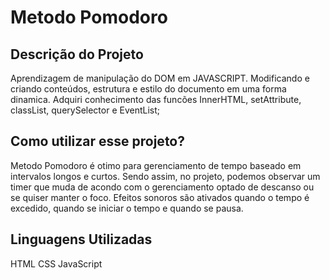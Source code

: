 # Metodo Pomodoro

## Descrição do Projeto  
Aprendizagem de manipulação do DOM em JAVASCRIPT. Modificando e criando conteúdos, estrutura e estilo do documento em uma forma dinamica. 
Adquiri conhecimento das funcões InnerHTML, setAttribute, classList, querySelector e EventList; 

## Como utilizar esse projeto? 
Metodo Pomodoro é otimo para gerenciamento de tempo baseado em intervalos longos e curtos. Sendo assim, no projeto, podemos observar um timer que muda de acondo com o gerenciamento optado de descanso ou se quiser manter o foco. Efeitos sonoros são ativados quando o tempo é excedido, quando se iniciar o tempo e quando se pausa. 

## Linguagens Utilizadas 
HTML
CSS
JavaScript




